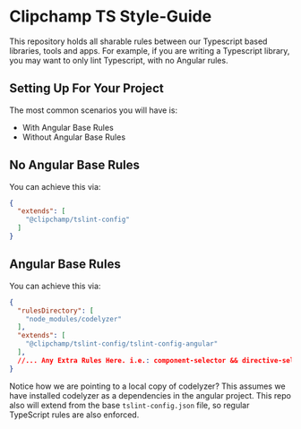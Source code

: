 # Clipchamp TS Style-Guide

This repository holds all sharable rules between our Typescript based libraries, tools and apps. For example,
if you are writing a Typescript library, you may want to only lint Typescript, with no Angular rules.

## Setting Up For Your Project

The most common scenarios you will have is:

  - With Angular Base Rules
  - Without Angular Base Rules

## No Angular Base Rules

You can achieve this via:

```json
{
  "extends": [
    "@clipchamp/tslint-config"
  ]
}
```

## Angular Base Rules

You can achieve this via:

```json
{
  "rulesDirectory": [
    "node_modules/codelyzer"
  ],
  "extends": [
    "@clipchamp/tslint-config/tslint-config-angular"
  ],
  //... Any Extra Rules Here. i.e.: component-selector && directive-selector
}
```

Notice how we are pointing to a local copy of codelyzer? This assumes we have installed codelyzer as a dependencies
in the angular project. This repo also will extend from the base `tslint-config.json` file, so regular TypeScript
rules are also enforced.
